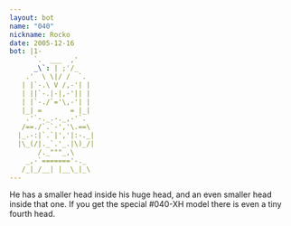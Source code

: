 ```yaml
---
layout: bot
name: "040"
nickname: Rocko
date: 2005-12-16
bot: |1-
      `.  ___  ,'    
      _\`: | ;'/_    
    .'  \ \|/ /  `.  
   | |`-.\ V /,-'| | 
   | ||`-.|-|,-'|| | 
   | |`-./`='\,-'| | 
   |_| =       = |_| 
    .'`-._.-._,-'`.  
   /==./`.`-','\.==\ 
  |_.-:|`.`|','|:-._|
  |\_(/|._`.'_.|\)_/|
       /._"""_,\     
    _,-`======='-._  
   /_|_/__| |__\_|_\ 
---
```

He has a smaller head inside his huge head, and an even smaller head inside that one.  If you get the special #040-XH model there is even a tiny fourth head.
